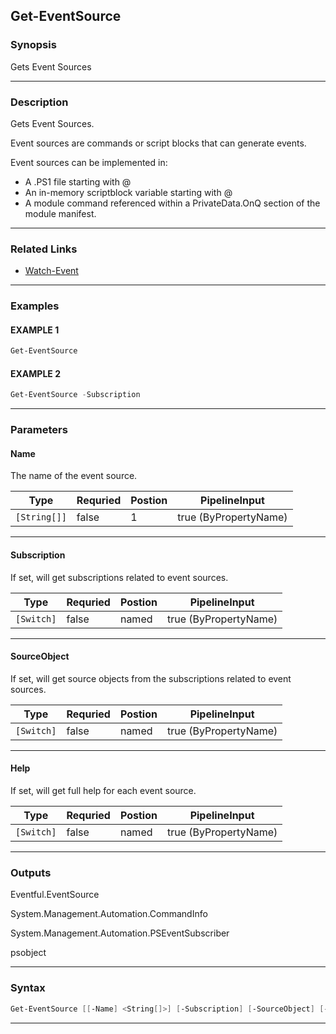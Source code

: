 
Get-EventSource
---------------
### Synopsis
Gets Event Sources

---
### Description

Gets Event Sources.

Event sources are commands or script blocks that can generate events.

Event sources can be implemented in:
* A .PS1 file starting with @
* An in-memory scriptblock variable starting with @
* A module command referenced within a PrivateData.OnQ section of the module manifest.

---
### Related Links
* [Watch-Event](Watch-Event.md)
---
### Examples
#### EXAMPLE 1
```PowerShell
Get-EventSource
```

#### EXAMPLE 2
```PowerShell
Get-EventSource -Subscription
```

---
### Parameters
#### **Name**

The name of the event source.



|Type            |Requried|Postion|PipelineInput        |
|----------------|--------|-------|---------------------|
|```[String[]]```|false   |1      |true (ByPropertyName)|
---
#### **Subscription**

If set, will get subscriptions related to event sources.



|Type          |Requried|Postion|PipelineInput        |
|--------------|--------|-------|---------------------|
|```[Switch]```|false   |named  |true (ByPropertyName)|
---
#### **SourceObject**

If set, will get source objects from the subscriptions related to event sources.



|Type          |Requried|Postion|PipelineInput        |
|--------------|--------|-------|---------------------|
|```[Switch]```|false   |named  |true (ByPropertyName)|
---
#### **Help**

If set, will get full help for each event source.



|Type          |Requried|Postion|PipelineInput        |
|--------------|--------|-------|---------------------|
|```[Switch]```|false   |named  |true (ByPropertyName)|
---
### Outputs
Eventful.EventSource


System.Management.Automation.CommandInfo


System.Management.Automation.PSEventSubscriber


psobject


---
### Syntax
```PowerShell
Get-EventSource [[-Name] <String[]>] [-Subscription] [-SourceObject] [-Help] [<CommonParameters>]
```
---


